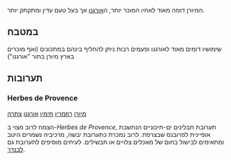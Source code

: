 המיורן דומה מאוד לאחיו המוכר יותר, ה[אורגנו](oregano) אך בעל טעם עדין ומתקתק יותר. 

## במטבח

שימושיו דומים מאוד לאורגנו ופעמים רבות ניתן להחליף בינהם במתכונים (ואף מוכרים בארץ מיורן בתור "אורגנו")

## תערובות

### Herbes de Provence

[מיורן](marjoram "HerbIcon") [רוזמרין](rosemary "HerbIcon") [תימין](thyme "HerbIcon") [אורגנו](oregano "HerbIcon") [צתרה](summer-savory "HerbIcon")

הצמח לרוב מצוי ב-*Herbes de Provence*, תערובת תבלינים ים-תיכוניים הנחשבת אופיינית לפרובנס שבצרפת. לרוב נמכרת כתערובת יבשה, מרכיביה נשמרים היטב ומתאימים לבישול בחום של מאכלים צלויים או תבשילים. לעיתים מוסיפים לתערובת גם [לבנדר](lavender).

